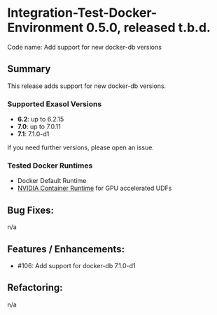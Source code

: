 # Integration-Test-Docker-Environment 0.5.0, released t.b.d.

Code name: Add support for new docker-db versions

## Summary

This release adds support for new docker-db versions.

### Supported Exasol Versions

* **6.2**: up to 6.2.15
* **7.0**: up to 7.0.11
* **7.1**: 7.1.0-d1

If you need further versions, please open an issue.

### Tested Docker Runtimes

- Docker Default Runtime
- [NVIDIA Container Runtime](https://github.com/NVIDIA/nvidia-container-runtime) for GPU accelerated UDFs

## Bug Fixes:

n/a

## Features / Enhancements:

- #106: Add support for docker-db 7.1.0-d1  

## Refactoring:

n/a  

